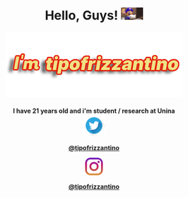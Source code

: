 <link rel="stylesheet" href="https://github.com/antoniolanuto2001/antoniolanuto2001/blob/main/styles.css">
<h1 align='center'>
     Hello, Guys! <img src="https://github.com/antoniolanuto2001/antoniolanuto2001/blob/main/gifintro.gif" width="50px">
</h1>
      
<p align='center'>
    <img src="https://github.com/antoniolanuto2001/antoniolanuto2001/blob/main/presentazione.png" alt="tipofrizzantino">
        
</p>
<h4 align='center'>
        I have 21 years old and i'm student / research at Unina </br>
     <div class="classeImage">
            <a href="https://twitter.com/tipofrizzantino"><img src="https://github.com/antoniolanuto2001/antoniolanuto2001/blob/main/twitterIcon.png"  width="50 px"           alt="twitter"></a>
            <a href="https://twitter.com/tipofrizzantino"><p>@tipofrizzantino</p></a>
     </div>      
     <div class="classeImage">
          <a href="https://www.instagram.com/tipofrizzantino/"><img src="https://github.com/antoniolanuto2001/antoniolanuto2001/blob/main/instagramIcon.png" width="40         px" alt="instagram"></a>
          <a href="https://www.instagram.com/tipofrizzantino/"><p>@tipofrizzantino</p></a>
    </div>
</h4>
      
